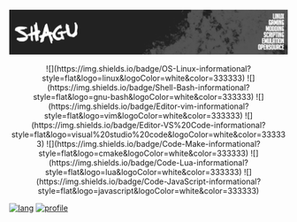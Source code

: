 ![](header.png)

<p align="center">
![](https://img.shields.io/badge/OS-Linux-informational?style=flat&logo=linux&logoColor=white&color=333333)
![](https://img.shields.io/badge/Shell-Bash-informational?style=flat&logo=gnu-bash&logoColor=white&color=333333)
![](https://img.shields.io/badge/Editor-vim-informational?style=flat&logo=vim&logoColor=white&color=333333)
![](https://img.shields.io/badge/Editor-VS%20Code-informational?style=flat&logo=visual%20studio%20code&logoColor=white&color=333333)
![](https://img.shields.io/badge/Code-Make-informational?style=flat&logo=cmake&logoColor=white&color=333333)
![](https://img.shields.io/badge/Code-Lua-informational?style=flat&logo=lua&logoColor=white&color=333333)
![](https://img.shields.io/badge/Code-JavaScript-informational?style=flat&logo=javascript&logoColor=white&color=333333)
</p>

[![lang](https://github-readme-stats.vercel.app/api/top-langs/?username=shagu&layout=compact)](https://github.com/anuraghazra/github-readme-stats)
[![profile](https://github-readme-stats.vercel.app/api?username=shagu&show_icons=true&hide_title=true)](https://github.com/anuraghazra/github-readme-stats)
